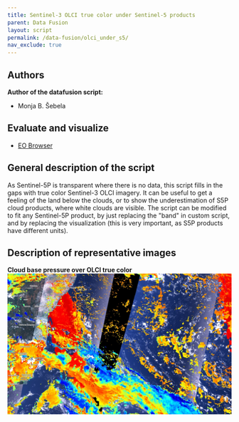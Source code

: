 ```yaml
---
title: Sentinel-3 OLCI true color under Sentinel-5 products
parent: Data Fusion
layout: script
permalink: /data-fusion/olci_under_s5/
nav_exclude: true
---
```



## Authors

**Author of the datafusion script:**
- Monja B. Šebela
  
## Evaluate and visualize  
 - [EO Browser](https://sentinelshare.page.link/rKYk)
  
## General description of the script  
  
As Sentinel-5P is transparent where there is no data, this script fills in the gaps with true color Sentinel-3 OLCI imagery. It can be useful to get a feeling of the land below the clouds, or to show the underestimation of S5P cloud products, where white clouds are visible. 
The script can be modified to fit any Sentinel-5P product, by just replacing the "band" in custom script, and by replacing the visualization (this is very important, as S5P products have different units). 

## Description of representative images  
  
**Cloud base pressure over OLCI true color**
![base pressure](fig/fig1.jpg) 
